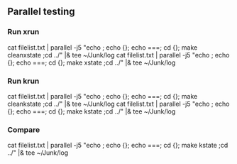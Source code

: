 ## Parallel testing

### Run xrun
cat filelist.txt | parallel -j5 "echo ; echo {}; echo ===; cd {}; make cleanxstate ;cd ../" |& tee ~/Junk/log
cat filelist.txt | parallel -j5 "echo ; echo {}; echo ===; cd {}; make xstate ;cd ../" |& tee ~/Junk/log

### Run krun
cat filelist.txt | parallel -j5 "echo ; echo {}; echo ===; cd {}; make cleankstate ;cd ../" |& tee ~/Junk/log
cat filelist.txt | parallel -j5 "echo ; echo {}; echo ===; cd {}; make kstate ;cd ../" |& tee ~/Junk/log

### Compare
cat filelist.txt | parallel -j5 "echo ; echo {}; echo ===; cd {}; make kstate ;cd ../" |& tee ~/Junk/log
